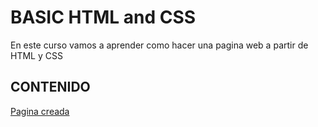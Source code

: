 # BASIC HTML and CSS 

En este curso vamos a aprender como hacer una pagina web a partir de HTML y CSS

## CONTENIDO
[Pagina creada](https://github.com/edierbravo/HTML_CSS_BASIC/tree/firstPage)
